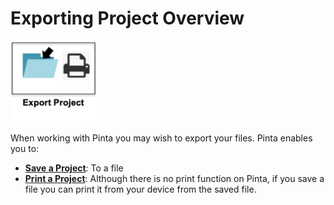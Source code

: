 # Exporting Project Overview

![button](img/exporticon.png)

When working with Pinta you may wish to export your files. 
Pinta enables you to:

  -  [**Save a Project**](save.md): To a file
  -  [**Print a Project**](print.md): Although there is no print function on Pinta, if you save a file you can print it from your device from the saved file.